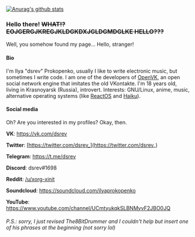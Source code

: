 [![Anurag's github stats](https://github-readme-stats.vercel.app/api?username=dsrev&show_icons=true&count_private=true)](https://github.com/anuraghazra/github-readme-stats)

### Hello there! ~~WHAT!? EOJGERGJKREGJKLDGKDXJGLDGMDGLKE HELLO???~~

Well, you somehow found my page... Hello, stranger!

#### Bio

I'm Ilya "dsrev" Prokopenko, usually I like to write electronic music, but sometimes I write code. I am one of the developers of [OpenVK](https://github.com/openvk/openvk), an open social network engine that imitates the old VKontakte. I'm 18 years old, living in Krasnoyarsk (Russia), introvert. Interests: GNU/Linux, anime, music, alternative operating systems (like [ReactOS](https://reactos.org/) and [Haiku](https://www.haiku-os.org/)).

#### Social media

Oh? Are you interested in my profiles? Okay, then.

**VK**: https://vk.com/dsrev

**Twitter**: [https://twitter.com/dsrev_](https://twitter.com/dsrev_)

**Telegram**: https://t.me/dsrev

**Discord**: dsrev#1698

**Reddit**: [/u/xorg-xinit](https://reddit.com/u/xorg-xinit/)

**Soundcloud**: https://soundcloud.com/ilyaprokopenko

**YouTube**: https://www.youtube.com/channel/UCmtyukqkSLBNMyvF2JBO0JQ

###### P.S.: sorry, I just revised The8BitDrummer and I couldn't help but insert one of his phrases at the beginning (not sorry lol)
